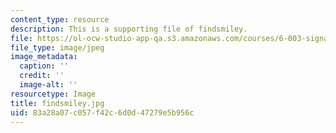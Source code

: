 ```yaml
---
content_type: resource
description: This is a supporting file of findsmiley.
file: https://ol-ocw-studio-app-qa.s3.amazonaws.com/courses/6-003-signals-and-systems-fall-2011/83a28a07c057f42c6d0d47279e5b956c_findsmiley.jpg
file_type: image/jpeg
image_metadata:
  caption: ''
  credit: ''
  image-alt: ''
resourcetype: Image
title: findsmiley.jpg
uid: 83a28a07-c057-f42c-6d0d-47279e5b956c
---
```

